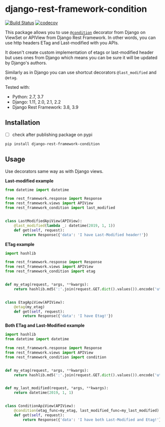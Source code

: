 # django-rest-framework-condition

[![Build Status](https://travis-ci.com/jozo/django-rest-framework-condition.svg?branch=master)](https://travis-ci.com/jozo/django-rest-framework-condition)
[![codecov](https://codecov.io/gh/jozo/django-rest-framework-condition/branch/master/graph/badge.svg)](https://codecov.io/gh/jozo/django-rest-framework-condition)


This package allows you to use [`@condition`](https://docs.djangoproject.com/en/2.1/topics/conditional-view-processing/) decorator from Django on ViewSet or
APIView from Django Rest Framework. In other words, you can use http headers 
ETag and Last-modified with you APIs.

It doesn't create custom implementation of etags or last-modified header but uses ones from Django which means you can be sure it will be updated by Django's authors. 

Similarly as in Django you can use shortcut decorators `@last_modified` and
`@etag`.

Tested with:
* Python: 2.7, 3.7
* Django: 1.11, 2.0, 2.1, 2.2
* Django Rest Framework: 3.8, 3.9


Installation
------------
- [ ] check after publishing package on pypi

```bash
pip install django-rest-framework-condition
```


Usage
-----

Use decorators same way as with Django views.

**Last-modified example**

```python
from datetime import datetime

from rest_framework.response import Response
from rest_framework.views import APIView
from rest_framework_condition import last_modified


class LastModifiedApiView(APIView):
    @last_modified(lambda _: datetime(2019, 1, 1))
    def get(self, request):
        return Response({'data': 'I have Last-Modified header!'})
```

**ETag example**

```python
import hashlib

from rest_framework.response import Response
from rest_framework.views import APIView
from rest_framework_condition import etag


def my_etag(request, *args, **kwargs):
    return hashlib.md5(':'.join(request.GET.dict().values()).encode('utf-8')).hexdigest()


class EtagApiView(APIView):
    @etag(my_etag)
    def get(self, request):
        return Response({'data': 'I have Etag!'})
```

**Both ETag and Last-Modified example**

```python
import hashlib
from datetime import datetime

from rest_framework.response import Response
from rest_framework.views import APIView
from rest_framework_condition import condition


def my_etag(request, *args, **kwargs):
    return hashlib.md5(':'.join(request.GET.dict().values()).encode('utf-8')).hexdigest()


def my_last_modified(request, *args, **kwargs):
    return datetime(2019, 1, 1)


class ConditionApiView(APIView):
    @condition(etag_func=my_etag, last_modified_func=my_last_modified)
    def get(self, request):
        return Response({'data': 'I have both Last-Modified and Etag!'})
```
